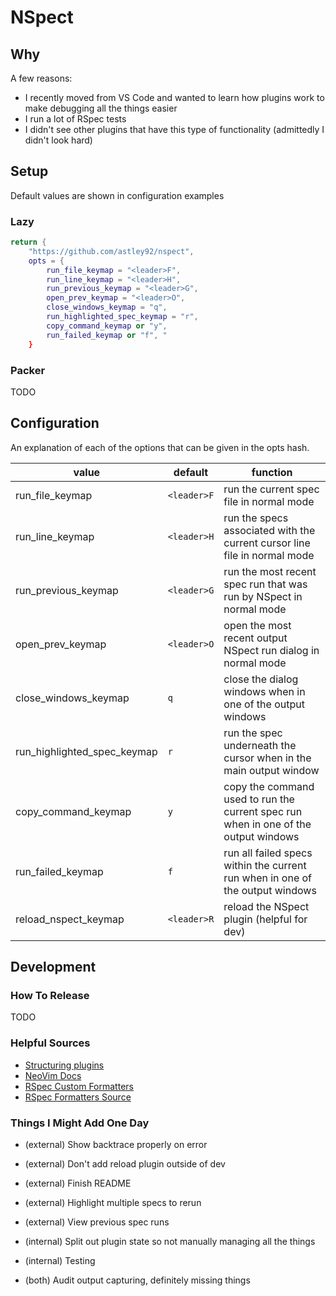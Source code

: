 # NSpect

## Why

A few reasons:
- I recently moved from VS Code and wanted to learn how plugins work to make debugging all the things easier
- I run a lot of RSpec tests
- I didn't see other plugins that have this type of functionality (admittedly I didn't look hard)

## Setup

Default values are shown in configuration examples

### Lazy

```lua
return {
    "https://github.com/astley92/nspect",
    opts = {
        run_file_keymap = "<leader>F",
        run_line_keymap = "<leader>H",
        run_previous_keymap = "<leader>G",
        open_prev_keymap = "<leader>O",
        close_windows_keymap = "q",
        run_highlighted_spec_keymap = "r",
        copy_command_keymap or "y",
        run_failed_keymap or "f", "
    }
```

### Packer

TODO

## Configuration

An explanation of each of the options that can be given in the opts hash.

|value|default|function|
|-----|-------|--------|
|run_file_keymap            |`<leader>F`|run the current spec file in normal mode                                               |
|run_line_keymap            |`<leader>H`|run the specs associated with the current cursor line file in normal mode              |
|run_previous_keymap        |`<leader>G`|run the most recent spec run that was run by NSpect in normal mode                     |
|open_prev_keymap           |`<leader>O`|open the most recent output NSpect run dialog in normal mode                           |
|close_windows_keymap       |`q`        |close the dialog windows when in one of the output windows                             |
|run_highlighted_spec_keymap|`r`        |run the spec underneath the cursor when in the main output window                      |
|copy_command_keymap        |`y`        |copy the command used to run the current spec run when in one of the output windows    |
|run_failed_keymap          |`f`        |run all failed specs within the current run when in one of the output windows          |
|reload_nspect_keymap       |`<leader>R`|reload the NSpect plugin (helpful for dev)                                             |

## Development

### How To Release

TODO

### Helpful Sources

- [Structuring plugins](https://zignar.net/2022/11/06/structuring-neovim-lua-plugins/)
- [NeoVim Docs](https://neovim.io/doc/user/index.html)
- [RSpec Custom Formatters](https://rspec.info/features/3-13/rspec-core/formatters/custom-formatter/)
- [RSpec Formatters Source](https://github.com/rspec/rspec/blob/main/rspec-core/lib/rspec/core/formatters.rb)

### Things I Might Add One Day

-   (external) Show backtrace properly on error
-   (external) Don't add reload plugin outside of dev
-   (external) Finish README
-   (external) Highlight multiple specs to rerun
-   (external) View previous spec runs

-   (internal) Split out plugin state so not manually managing all the things
-   (internal) Testing

-   (both)     Audit output capturing, definitely missing things


